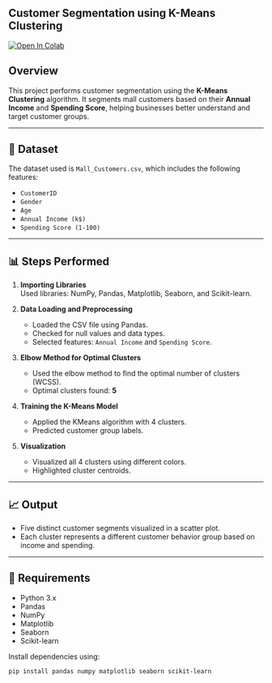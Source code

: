 ## Customer Segmentation using K-Means Clustering

[![Open In Colab](https://colab.research.google.com/assets/colab-badge.svg)](https://colab.research.google.com/github/your-username/your-repo-name/blob/main/your-notebook.ipynb)

## Overview

This project performs customer segmentation using the **K-Means Clustering** algorithm. It segments mall customers based on their **Annual Income** and **Spending Score**, helping businesses better understand and target customer groups.

---

## 📁 Dataset

The dataset used is `Mall_Customers.csv`, which includes the following features:

- `CustomerID`
- `Gender`
- `Age`
- `Annual Income (k$)`
- `Spending Score (1-100)`

---

## 📊 Steps Performed

1. **Importing Libraries**  
   Used libraries: NumPy, Pandas, Matplotlib, Seaborn, and Scikit-learn.

2. **Data Loading and Preprocessing**  
   - Loaded the CSV file using Pandas.
   - Checked for null values and data types.
   - Selected features: `Annual Income` and `Spending Score`.

3. **Elbow Method for Optimal Clusters**  
   - Used the elbow method to find the optimal number of clusters (WCSS).
   - Optimal clusters found: **5**

4. **Training the K-Means Model**  
   - Applied the KMeans algorithm with 4 clusters.
   - Predicted customer group labels.

5. **Visualization**  
   - Visualized all 4 clusters using different colors.
   - Highlighted cluster centroids.

---

## 📈 Output

- Five distinct customer segments visualized in a scatter plot.
- Each cluster represents a different customer behavior group based on income and spending.

---

## 🔧 Requirements

- Python 3.x
- Pandas
- NumPy
- Matplotlib
- Seaborn
- Scikit-learn

Install dependencies using:

```bash
pip install pandas numpy matplotlib seaborn scikit-learn
